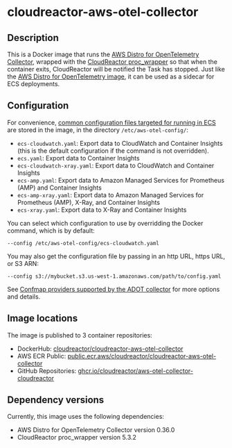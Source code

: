 # cloudreactor-aws-otel-collector

## Description

This is a Docker image that runs the [AWS Distro for OpenTelemetry Collector](https://aws-otel.github.io/docs/introduction),
wrapped with the
[CloudReactor proc_wrapper](https://github.com/CloudReactor/cloudreactor-procwrapper)
so that when the container exits, CloudReactor will be notified the Task has stopped.
Just like the [AWS Distro for OpenTelemetry image](https://aws-otel.github.io/docs/),
it can be used as a sidecar for ECS deployments.

## Configuration

For convenience,
[common configuration files targeted for running in ECS](https://aws-otel.github.io/docs/getting-started/ecs-configurations/ecs-config-section)
are stored in the image, in the directory `/etc/aws-otel-config/`:

* `ecs-cloudwatch.yaml`: Export data to CloudWatch and Container Insights (this is the default configuration if the command is not overridden).
* `ecs.yaml`: Export data to Container Insights
* `ecs-cloudwatch-xray.yaml`: Export data to CloudWatch and Container Insights
* `ecs-amp.yaml`: Export data to Amazon Managed Services for Prometheus (AMP) and
Container Insights
* `ecs-amp-xray.yaml`: Export data to Amazon Managed Services for Prometheus (AMP),
X-Ray, and Container Insights
* `ecs-xray.yaml`: Export data to X-Ray and Container Insights

You can select which configuration to use by overridding the Docker command,
which is by default:

    --config /etc/aws-otel-config/ecs-cloudwatch.yaml

You may also get the configuration file by passing in an http URL, https URL, or S3 ARN:

    --config s3://mybucket.s3.us-west-1.amazonaws.com/path/to/config.yaml

See [Confmap providers supported by the ADOT collector](https://aws-otel.github.io/docs/components/confmap-providers)
for more options and details.

## Image locations

The image is published to 3 container repositories:

* DockerHub: [cloudreactor/cloudreactor-aws-otel-collector](https://hub.docker.com/repository/docker/cloudreactor/cloudreactor-aws-otel-collector/general)
* AWS ECR Public: [public.ecr.aws/cloudreactor/cloudreactor-aws-otel-collector](https://public.ecr.aws/cloudreactor/cloudreactor-aws-otel-collector)
* GitHub Repositories: [ghcr.io/cloudreactor/aws-otel-collector-cloudreactor](https://github.com/cloudreactor/aws-otel-collector-cloudreactor/pkgs/container/aws-otel-collector-cloudreactor)

## Dependency versions

Currently, this image uses the following dependencies:

  * AWS Distro for OpenTelemetry Collector version 0.36.0
  * CloudReactor proc_wrapper version 5.3.2
